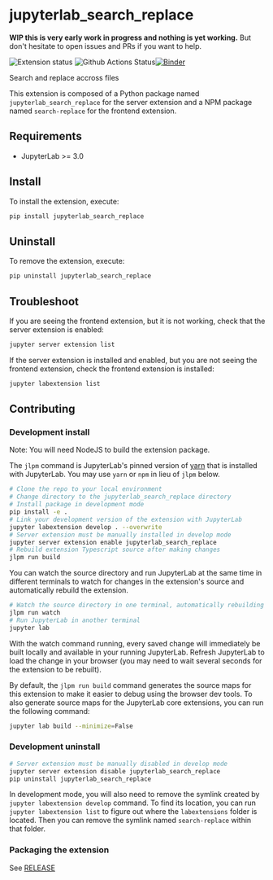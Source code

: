 # jupyterlab_search_replace

**WIP this is very early work in progress and nothing is yet working.** But don't hesitate to open issues and PRs if you want to help.

![Extension status](https://img.shields.io/badge/status-draft-critical "Not yet working")
![Github Actions Status](https://github.com/jupyterlab-contrib/search-replace.git/workflows/Build/badge.svg)[![Binder](https://mybinder.org/badge_logo.svg)](https://mybinder.org/v2/gh/jupyterlab-contrib/search-replace.git/main?urlpath=lab)

Search and replace accross files

This extension is composed of a Python package named `jupyterlab_search_replace`
for the server extension and a NPM package named `search-replace`
for the frontend extension.

## Requirements

- JupyterLab >= 3.0

## Install

To install the extension, execute:

```bash
pip install jupyterlab_search_replace
```

## Uninstall

To remove the extension, execute:

```bash
pip uninstall jupyterlab_search_replace
```

## Troubleshoot

If you are seeing the frontend extension, but it is not working, check
that the server extension is enabled:

```bash
jupyter server extension list
```

If the server extension is installed and enabled, but you are not seeing
the frontend extension, check the frontend extension is installed:

```bash
jupyter labextension list
```

## Contributing

### Development install

Note: You will need NodeJS to build the extension package.

The `jlpm` command is JupyterLab's pinned version of
[yarn](https://yarnpkg.com/) that is installed with JupyterLab. You may use
`yarn` or `npm` in lieu of `jlpm` below.

```bash
# Clone the repo to your local environment
# Change directory to the jupyterlab_search_replace directory
# Install package in development mode
pip install -e .
# Link your development version of the extension with JupyterLab
jupyter labextension develop . --overwrite
# Server extension must be manually installed in develop mode
jupyter server extension enable jupyterlab_search_replace
# Rebuild extension Typescript source after making changes
jlpm run build
```

You can watch the source directory and run JupyterLab at the same time in different terminals to watch for changes in the extension's source and automatically rebuild the extension.

```bash
# Watch the source directory in one terminal, automatically rebuilding when needed
jlpm run watch
# Run JupyterLab in another terminal
jupyter lab
```

With the watch command running, every saved change will immediately be built locally and available in your running JupyterLab. Refresh JupyterLab to load the change in your browser (you may need to wait several seconds for the extension to be rebuilt).

By default, the `jlpm run build` command generates the source maps for this extension to make it easier to debug using the browser dev tools. To also generate source maps for the JupyterLab core extensions, you can run the following command:

```bash
jupyter lab build --minimize=False
```

### Development uninstall

```bash
# Server extension must be manually disabled in develop mode
jupyter server extension disable jupyterlab_search_replace
pip uninstall jupyterlab_search_replace
```

In development mode, you will also need to remove the symlink created by `jupyter labextension develop`
command. To find its location, you can run `jupyter labextension list` to figure out where the `labextensions`
folder is located. Then you can remove the symlink named `search-replace` within that folder.

### Packaging the extension

See [RELEASE](RELEASE.md)
